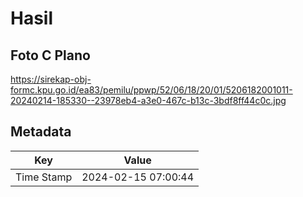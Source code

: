 # Hasil

## Foto C Plano

https://sirekap-obj-formc.kpu.go.id/ea83/pemilu/ppwp/52/06/18/20/01/5206182001011-20240214-185330--23978eb4-a3e0-467c-b13c-3bdf8ff44c0c.jpg


## Metadata

| Key        | Value               |
| ---------- | ------------------- |
| Time Stamp | 2024-02-15 07:00:44 |



